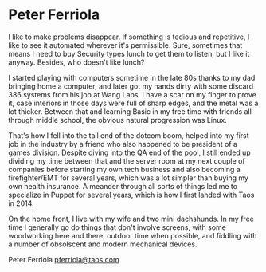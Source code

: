 Peter Ferriola
================
I like to make problems disappear.  If something is tedious and repetitive, I like to see it automated wherever it's permissible.  Sure, sometimes that means I need to buy Security types lunch to get them to listen, but I like it anyway.  Besides, who doesn't like lunch?

I started playing with computers sometime in the late 80s thanks to my dad bringing home a computer, and later got my hands dirty with some discard 386 systems from his job at Wang Labs.  I have a scar on my finger to prove it, case interiors in those days were full of sharp edges, and the metal was a lot thicker.  Between that and learning Basic in my free time with friends all through middle school, the obvious natural progression was Linux.

That's how I fell into the tail end of the dotcom boom, helped into my first job in the industry by a friend who also happened to be president of a games division.  Despite diving into the QA end of the pool, I still ended up dividing my time between that and the server room at my next couple of companies before starting my own tech business and also becoming a firefighter/EMT for several years, which was a lot simpler than buying my own health insurance.  A meander through all sorts of things led me to specialize in Puppet for several years, which is how I first landed with Taos in 2014.

On the home front, I live with my wife and two mini dachshunds.  In my free time I generally go do things that don't involve screens, with some woodworking here and there, outdoor time when possible, and fiddling with a number of obsolscent and modern mechanical devices.

Peter Ferriola
pferriola@taos.com

